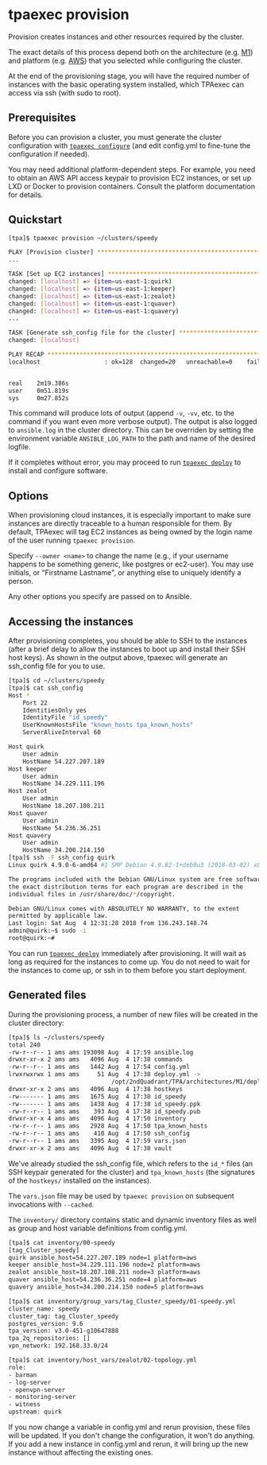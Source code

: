 # tpaexec provision

Provision creates instances and other resources required by the cluster.

The exact details of this process depend both on
the architecture (e.g. [M1](architecture-M1.md))
and platform (e.g. [AWS](platform-aws.md))
that you selected while configuring the cluster.

At the end of the provisioning stage, you will have the required number
of instances with the basic operating system installed, which TPAexec
can access via ssh (with sudo to root).

## Prerequisites

Before you can provision a cluster, you must generate the cluster
configuration with [`tpaexec configure`](tpaexec-configure.md)
(and edit config.yml to fine-tune the configuration if needed).

You may need additional platform-dependent steps. For example, you need
to obtain an AWS API access keypair to provision EC2 instances, or set
up LXD or Docker to provision containers. Consult the platform
documentation for details.

## Quickstart

```bash
[tpa]$ tpaexec provision ~/clusters/speedy

PLAY [Provision cluster] **********************************************************
...

TASK [Set up EC2 instances] *******************************************************
changed: [localhost] => (item=us-east-1:quirk)
changed: [localhost] => (item=us-east-1:keeper)
changed: [localhost] => (item=us-east-1:zealot)
changed: [localhost] => (item=us-east-1:quaver)
changed: [localhost] => (item=us-east-1:quavery)
...

TASK [Generate ssh_config file for the cluster] ***********************************
changed: [localhost]

PLAY RECAP ************************************************************************
localhost                  : ok=128  changed=20   unreachable=0    failed=0   


real    2m19.386s
user    0m51.819s
sys     0m27.852s
```

This command will produce lots of output (append `-v`, `-vv`, etc.
to the command if you want even more verbose output). The output is also
logged to `ansible.log` in the cluster directory. This can be overriden
by setting the environment variable `ANSIBLE_LOG_PATH` to the path and name of
the desired logfile.

If it completes without error, you may proceed to run
[`tpaexec deploy`](tpaexec-deploy.md) to install and configure
software.

## Options

When provisioning cloud instances, it is especially important to make
sure instances are directly traceable to a human responsible for them.
By default, TPAexec will tag EC2 instances as being owned by the login
name of the user running `tpaexec provision`.

Specify `--owner <name>` to change the name (e.g., if your username
happens to be something generic, like postgres or ec2-user). You may use
initials, or "Firstname Lastname", or anything else to uniquely identify
a person.

Any other options you specify are passed on to Ansible.

## Accessing the instances

After provisioning completes, you should be able to SSH to the instances
(after a brief delay to allow the instances to boot up and install their
SSH host keys). As shown in the output above, tpaexec will generate an
ssh_config file for you to use.

```bash
[tpa]$ cd ~/clusters/speedy
[tpa]$ cat ssh_config
Host *
    Port 22
    IdentitiesOnly yes
    IdentityFile "id_speedy"
    UserKnownHostsFile "known_hosts tpa_known_hosts"
    ServerAliveInterval 60

Host quirk
    User admin
    HostName 54.227.207.189
Host keeper
    User admin
    HostName 34.229.111.196
Host zealot
    User admin
    HostName 18.207.108.211
Host quaver
    User admin
    HostName 54.236.36.251
Host quavery
    User admin
    HostName 34.200.214.150
[tpa]$ ssh -F ssh_config quirk
Linux quirk 4.9.0-6-amd64 #1 SMP Debian 4.9.82-1+deb9u3 (2018-03-02) x86_64

The programs included with the Debian GNU/Linux system are free software;
the exact distribution terms for each program are described in the
individual files in /usr/share/doc/*/copyright.

Debian GNU/Linux comes with ABSOLUTELY NO WARRANTY, to the extent
permitted by applicable law.
Last login: Sat Aug  4 12:31:28 2018 from 136.243.148.74
admin@quirk:~$ sudo -i
root@quirk:~# 
```

You can run [`tpaexec deploy`](tpaexec-deploy.md) immediately after
provisioning. It will wait as long as required for the instances to come
up. You do not need to wait for the instances to come up, or ssh in to
them before you start deployment.

## Generated files

During the provisioning process, a number of new files will be created
in the cluster directory:

```bash
[tpa]$ ls ~/clusters/speedy
total 240
-rw-r--r-- 1 ams ams 193098 Aug  4 17:59 ansible.log
drwxr-xr-x 2 ams ams   4096 Aug  4 17:38 commands
-rw-r--r-- 1 ams ams   1442 Aug  4 17:54 config.yml
lrwxrwxrwx 1 ams ams     51 Aug  4 17:38 deploy.yml -> 
                             /opt/2ndQuadrant/TPA/architectures/M1/deploy.yml
drwxr-xr-x 2 ams ams   4096 Aug  4 17:38 hostkeys
-rw------- 1 ams ams   1675 Aug  4 17:38 id_speedy
-rw------- 1 ams ams   1438 Aug  4 17:38 id_speedy.ppk
-rw-r--r-- 1 ams ams    393 Aug  4 17:38 id_speedy.pub
drwxr-xr-x 4 ams ams   4096 Aug  4 17:50 inventory
-rw-r--r-- 1 ams ams   2928 Aug  4 17:50 tpa_known_hosts
-rw-r--r-- 1 ams ams    410 Aug  4 17:50 ssh_config
-rw-r--r-- 1 ams ams   3395 Aug  4 17:59 vars.json
drwxr-xr-x 2 ams ams   4096 Aug  4 17:38 vault
```

We've already studied the ssh_config file, which refers to the `id_*`
files (an SSH keypair generated for the cluster) and `tpa_known_hosts`
(the signatures of the `hostkeys/` installed on the instances).

The `vars.json` file may be used by `tpaexec provision` on
subsequent invocations with `--cached`.

The `inventory/` directory contains static and dynamic inventory files
as well as group and host variable definitions from config.yml.

```bash
[tpa]$ cat inventory/00-speedy
[tag_Cluster_speedy]
quirk ansible_host=54.227.207.189 node=1 platform=aws
keeper ansible_host=34.229.111.196 node=2 platform=aws
zealot ansible_host=18.207.108.211 node=3 platform=aws
quaver ansible_host=54.236.36.251 node=4 platform=aws
quavery ansible_host=34.200.214.150 node=5 platform=aws

[tpa]$ cat inventory/group_vars/tag_Cluster_speedy/01-speedy.yml 
cluster_name: speedy
cluster_tag: tag_Cluster_speedy
postgres_version: 9.6
tpa_version: v3.0-451-g10647888
tpa_2q_repositories: []
vpn_network: 192.168.33.0/24

[tpa]$ cat inventory/host_vars/zealot/02-topology.yml
role:
- barman
- log-server
- openvpn-server
- monitoring-server
- witness
upstream: quirk
```

If you now change a variable in config.yml and rerun provision, these
files will be updated. If you don't change the configuration, it won't
do anything. If you add a new instance in config.yml and rerun, it will
bring up the new instance without affecting the existing ones.
